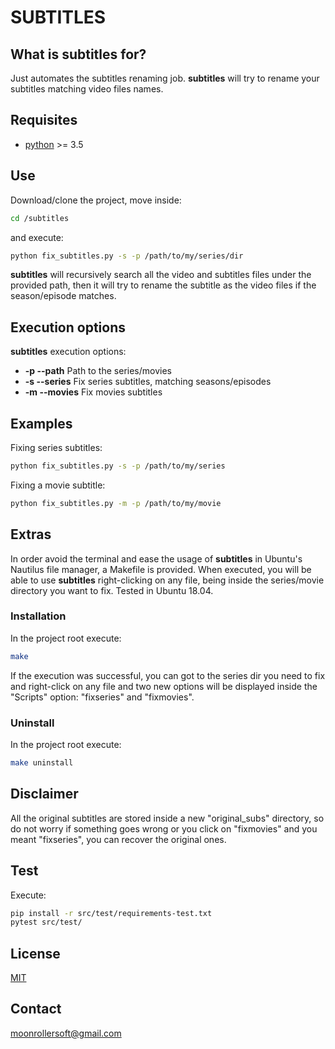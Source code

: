 # SUBTITLES

## What is subtitles for? ##

Just automates the subtitles renaming job.
**subtitles** will try to rename your subtitles matching video files names.

## Requisites ##
* [python](https://www.python.org/downloads/) >= 3.5

## Use ##
Download/clone the project, move inside:
 ```sh
 cd /subtitles
```
and execute:
```sh
python fix_subtitles.py -s -p /path/to/my/series/dir
```
**subtitles** will recursively search all the video and subtitles files under 
the provided path, then it will try to rename the subtitle as the video files 
if the season/episode matches.
 
## Execution options ##
**subtitles** execution options:
* **-p --path** Path to the series/movies
* **-s --series** Fix series subtitles, matching seasons/episodes
* **-m --movies** Fix movies subtitles

## Examples ##
Fixing series subtitles:
```sh
python fix_subtitles.py -s -p /path/to/my/series
```

Fixing a movie subtitle:
```sh
python fix_subtitles.py -m -p /path/to/my/movie
```

## Extras ##
In order avoid the terminal and ease the usage of **subtitles** in Ubuntu's 
Nautilus file manager, a Makefile is provided. When executed, you will be able
to use **subtitles** right-clicking on any file, being inside the series/movie directory
you want to fix. Tested in Ubuntu 18.04.

### Installation ###
In the project root execute: 
```sh
make
```
If the execution was successful, you can got to the series dir you need to fix and
right-click on any file and two new options will be displayed inside the "Scripts" 
option: "fixseries" and "fixmovies".

### Uninstall ###
In the project root execute: 
```sh
make uninstall
```


## Disclaimer ##
All the original subtitles are stored inside a new "original_subs" directory, so do not worry 
if something goes wrong or you click on "fixmovies" and you meant "fixseries", you can recover 
the original ones.

## Test ##
Execute:
```sh
pip install -r src/test/requirements-test.txt
pytest src/test/
```


## License
[MIT](LICENSE.txt)


## Contact ##
[moonrollersoft@gmail.com](mailto:moonrollersoft@gmail.com)
